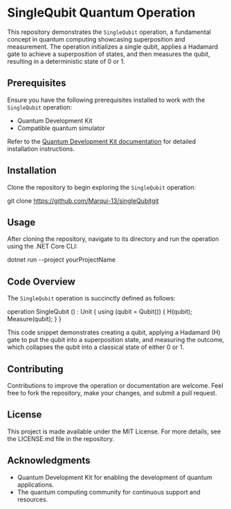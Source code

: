 # SingleQubit Quantum Operation

This repository demonstrates the `SingleQubit` operation, a fundamental concept in quantum computing showcasing superposition and measurement. The operation initializes a single qubit, applies a Hadamard gate to achieve a superposition of states, and then measures the qubit, resulting in a deterministic state of 0 or 1.

## Prerequisites

Ensure you have the following prerequisites installed to work with the `SingleQubit` operation:

- Quantum Development Kit
- Compatible quantum simulator

Refer to the [Quantum Development Kit documentation](https://docs.microsoft.com/quantum/) for detailed installation instructions.

## Installation

Clone the repository to begin exploring the `SingleQubit` operation:


git clone https://github.com/Marqui-13/singleQubitgit


## Usage

After cloning the repository, navigate to its directory and run the operation using the .NET Core CLI:


dotnet run --project yourProjectName


## Code Overview

The `SingleQubit` operation is succinctly defined as follows:


operation SingleQubit () : Unit {
    using (qubit = Qubit()) {
        H(qubit);
        Measure(qubit);
    }
}


This code snippet demonstrates creating a qubit, applying a Hadamard (H) gate to put the qubit into a superposition state, and measuring the outcome, which collapses the qubit into a classical state of either 0 or 1.

## Contributing

Contributions to improve the operation or documentation are welcome. Feel free to fork the repository, make your changes, and submit a pull request.

## License

This project is made available under the MIT License. For more details, see the LICENSE.md file in the repository.

## Acknowledgments

- Quantum Development Kit for enabling the development of quantum applications.
- The quantum computing community for continuous support and resources.
